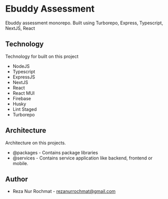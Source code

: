 # Ebuddy Assessment

Ebuddy assessment monorepo. Built using Turborepo, Express, Typescript, NextJS, React

## Technology

Technology for built on this project

- NodeJS
- Typescript
- ExpressJS
- NextJS
- React
- React MUI
- Firebase
- Husky
- Lint Staged
- Turborepo

## Architecture

Architecture on this projects.

- @packages - Contains package libraries
- @services - Contains service application like backend, frontend or mobile.

## Author

- Reza Nur Rochmat - <rezanurrochmat@gmail.com>
